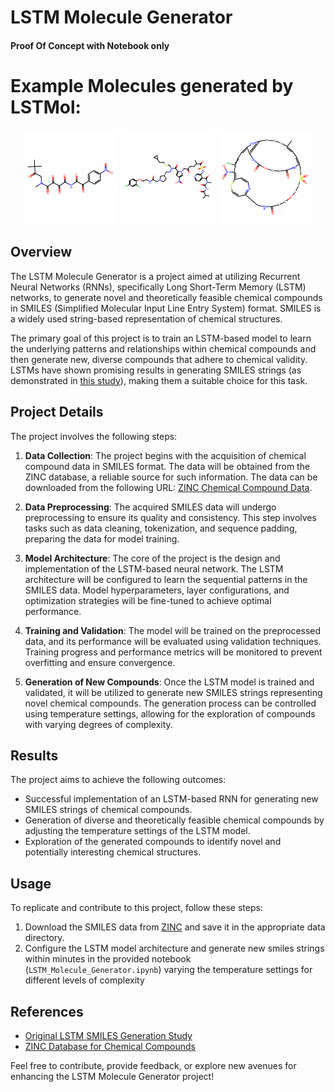 # LSTM Molecule Generator

#### Proof Of Concept with Notebook only

# Example Molecules generated by LSTMol:

<div align="center">
  <img src="chem1.png" alt="Chem1" width="30%">
  <img src="chem2.png" alt="Chem2" width="30%">
  <img src="chem3.png" alt="Chem3" width="30%">
</div>

## Overview

The LSTM Molecule Generator is a project aimed at utilizing Recurrent Neural Networks (RNNs), specifically Long Short-Term Memory (LSTM) networks, to generate novel and theoretically feasible chemical compounds in SMILES (Simplified Molecular Input Line Entry System) format. SMILES is a widely used string-based representation of chemical structures.

The primary goal of this project is to train an LSTM-based model to learn the underlying patterns and relationships within chemical compounds and then generate new, diverse compounds that adhere to chemical validity. LSTMs have shown promising results in generating SMILES strings (as demonstrated in [this study](https://doi.org/10.1186/s13321-019-0393-0)), making them a suitable choice for this task.

## Project Details

The project involves the following steps:

1. **Data Collection**: The project begins with the acquisition of chemical compound data in SMILES format. The data will be obtained from the ZINC database, a reliable source for such information. The data can be downloaded from the following URL: [ZINC Chemical Compound Data](http://files.docking.org/2D/).

2. **Data Preprocessing**: The acquired SMILES data will undergo preprocessing to ensure its quality and consistency. This step involves tasks such as data cleaning, tokenization, and sequence padding, preparing the data for model training.

3. **Model Architecture**: The core of the project is the design and implementation of the LSTM-based neural network. The LSTM architecture will be configured to learn the sequential patterns in the SMILES data. Model hyperparameters, layer configurations, and optimization strategies will be fine-tuned to achieve optimal performance.

4. **Training and Validation**: The model will be trained on the preprocessed data, and its performance will be evaluated using validation techniques. Training progress and performance metrics will be monitored to prevent overfitting and ensure convergence.

5. **Generation of New Compounds**: Once the LSTM model is trained and validated, it will be utilized to generate new SMILES strings representing novel chemical compounds. The generation process can be controlled using temperature settings, allowing for the exploration of compounds with varying degrees of complexity.

## Results

The project aims to achieve the following outcomes:

- Successful implementation of an LSTM-based RNN for generating new SMILES strings of chemical compounds.
- Generation of diverse and theoretically feasible chemical compounds by adjusting the temperature settings of the LSTM model.
- Exploration of the generated compounds to identify novel and potentially interesting chemical structures.

## Usage

To replicate and contribute to this project, follow these steps:

1. Download the SMILES data from [ZINC](http://files.docking.org/2D/) and save it in the appropriate data directory.
2. Configure the LSTM model architecture and generate new smiles strings within minutes in the provided notebook (`LSTM_Molecule_Generator.ipynb`) varying the temperature settings for different levels of complexity

## References

- [Original LSTM SMILES Generation Study](https://doi.org/10.1186/s13321-019-0393-0)
- [ZINC Database for Chemical Compounds](http://files.docking.org/2D/)

Feel free to contribute, provide feedback, or explore new avenues for enhancing the LSTM Molecule Generator project!

